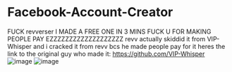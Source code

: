 # Facebook-Account-Creator
FUCK revverser I MADE A FREE ONE IN 3 MINS FUCK U FOR MAKING PEOPLE PAY EZZZZZZZZZZZZZZZZZZZ revv actually skiddid it from VIP-Whisper and i cracked it from revv bcs he made people pay for it
heres the link to the original guy who made it: https://github.com/VIP-Whisper
![image](https://github.com/Germanized/Facebook-Account-Creator/assets/91925088/7b671922-e710-43e4-a527-3c81f60f6337)
![image](https://github.com/Germanized/Facebook-Account-Creator/assets/91925088/a32b9cb5-e38c-4f5e-a9ee-21787c76d73d)
